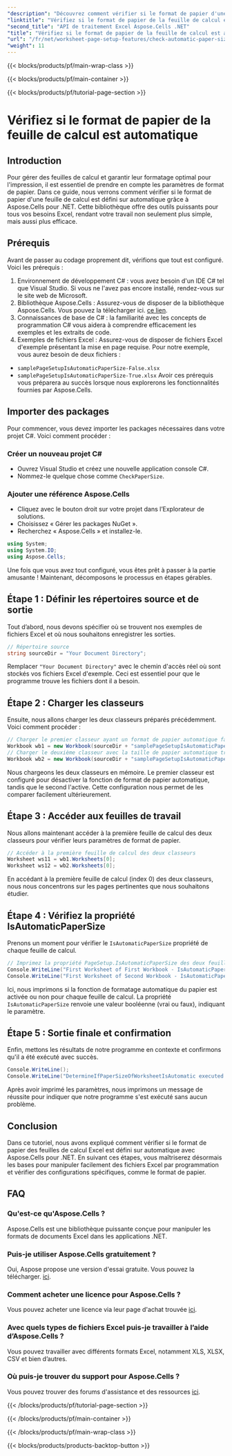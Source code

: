 ```yaml
---
"description": "Découvrez comment vérifier si le format de papier d'une feuille de calcul est automatique à l'aide d'Aspose.Cells pour .NET dans notre guide détaillé étape par étape."
"linktitle": "Vérifiez si le format de papier de la feuille de calcul est automatique"
"second_title": "API de traitement Excel Aspose.Cells .NET"
"title": "Vérifiez si le format de papier de la feuille de calcul est automatique"
"url": "/fr/net/worksheet-page-setup-features/check-automatic-paper-size/"
"weight": 11
---
```


{{< blocks/products/pf/main-wrap-class >}}

{{< blocks/products/pf/main-container >}}

{{< blocks/products/pf/tutorial-page-section >}}

# Vérifiez si le format de papier de la feuille de calcul est automatique

## Introduction
Pour gérer des feuilles de calcul et garantir leur formatage optimal pour l'impression, il est essentiel de prendre en compte les paramètres de format de papier. Dans ce guide, nous verrons comment vérifier si le format de papier d'une feuille de calcul est défini sur automatique grâce à Aspose.Cells pour .NET. Cette bibliothèque offre des outils puissants pour tous vos besoins Excel, rendant votre travail non seulement plus simple, mais aussi plus efficace.
## Prérequis
Avant de passer au codage proprement dit, vérifions que tout est configuré. Voici les prérequis :
1. Environnement de développement C# : vous avez besoin d'un IDE C# tel que Visual Studio. Si vous ne l'avez pas encore installé, rendez-vous sur le site web de Microsoft.
2. Bibliothèque Aspose.Cells : Assurez-vous de disposer de la bibliothèque Aspose.Cells. Vous pouvez la télécharger ici. [ce lien](https://releases.aspose.com/cells/net/).
3. Connaissances de base de C# : la familiarité avec les concepts de programmation C# vous aidera à comprendre efficacement les exemples et les extraits de code.
4. Exemples de fichiers Excel : Assurez-vous de disposer de fichiers Excel d'exemple présentant la mise en page requise. Pour notre exemple, vous aurez besoin de deux fichiers :
- `samplePageSetupIsAutomaticPaperSize-False.xlsx`
- `samplePageSetupIsAutomaticPaperSize-True.xlsx`
Avoir ces prérequis vous préparera au succès lorsque nous explorerons les fonctionnalités fournies par Aspose.Cells.
## Importer des packages
Pour commencer, vous devez importer les packages nécessaires dans votre projet C#. Voici comment procéder :
### Créer un nouveau projet C#
- Ouvrez Visual Studio et créez une nouvelle application console C#.
- Nommez-le quelque chose comme `CheckPaperSize`.
### Ajouter une référence Aspose.Cells
- Cliquez avec le bouton droit sur votre projet dans l’Explorateur de solutions.
- Choisissez « Gérer les packages NuGet ».
- Recherchez « Aspose.Cells » et installez-le.
```csharp
using System;
using System.IO;
using Aspose.Cells;
```
Une fois que vous avez tout configuré, vous êtes prêt à passer à la partie amusante !
Maintenant, décomposons le processus en étapes gérables.
## Étape 1 : Définir les répertoires source et de sortie
Tout d’abord, nous devons spécifier où se trouvent nos exemples de fichiers Excel et où nous souhaitons enregistrer les sorties. 
```csharp
// Répertoire source
string sourceDir = "Your Document Directory";
```
Remplacer `"Your Document Directory"` avec le chemin d'accès réel où sont stockés vos fichiers Excel d'exemple. Ceci est essentiel pour que le programme trouve les fichiers dont il a besoin.
## Étape 2 : Charger les classeurs
Ensuite, nous allons charger les deux classeurs préparés précédemment. Voici comment procéder :
```csharp
// Charger le premier classeur ayant un format de papier automatique faux
Workbook wb1 = new Workbook(sourceDir + "samplePageSetupIsAutomaticPaperSize-False.xlsx");
// Charger le deuxième classeur avec la taille de papier automatique true
Workbook wb2 = new Workbook(sourceDir + "samplePageSetupIsAutomaticPaperSize-True.xlsx");
```
Nous chargeons les deux classeurs en mémoire. Le premier classeur est configuré pour désactiver la fonction de format de papier automatique, tandis que le second l'active. Cette configuration nous permet de les comparer facilement ultérieurement.
## Étape 3 : Accéder aux feuilles de travail
Nous allons maintenant accéder à la première feuille de calcul des deux classeurs pour vérifier leurs paramètres de format de papier.
```csharp
// Accéder à la première feuille de calcul des deux classeurs
Worksheet ws11 = wb1.Worksheets[0];
Worksheet ws12 = wb2.Worksheets[0];
```
En accédant à la première feuille de calcul (index 0) des deux classeurs, nous nous concentrons sur les pages pertinentes que nous souhaitons étudier. 
## Étape 4 : Vérifiez la propriété IsAutomaticPaperSize
Prenons un moment pour vérifier le `IsAutomaticPaperSize` propriété de chaque feuille de calcul.
```csharp
// Imprimez la propriété PageSetup.IsAutomaticPaperSize des deux feuilles de calcul
Console.WriteLine("First Worksheet of First Workbook - IsAutomaticPaperSize: " + ws11.PageSetup.IsAutomaticPaperSize);
Console.WriteLine("First Worksheet of Second Workbook - IsAutomaticPaperSize: " + ws12.PageSetup.IsAutomaticPaperSize);
```
Ici, nous imprimons si la fonction de formatage automatique du papier est activée ou non pour chaque feuille de calcul. La propriété `IsAutomaticPaperSize` renvoie une valeur booléenne (vrai ou faux), indiquant le paramètre.
## Étape 5 : Sortie finale et confirmation
Enfin, mettons les résultats de notre programme en contexte et confirmons qu'il a été exécuté avec succès.
```csharp
Console.WriteLine();
Console.WriteLine("DetermineIfPaperSizeOfWorksheetIsAutomatic executed successfully.\r\n");
```
Après avoir imprimé les paramètres, nous imprimons un message de réussite pour indiquer que notre programme s'est exécuté sans aucun problème.
## Conclusion
Dans ce tutoriel, nous avons expliqué comment vérifier si le format de papier des feuilles de calcul Excel est défini sur automatique avec Aspose.Cells pour .NET. En suivant ces étapes, vous maîtriserez désormais les bases pour manipuler facilement des fichiers Excel par programmation et vérifier des configurations spécifiques, comme le format de papier. 
## FAQ
### Qu'est-ce qu'Aspose.Cells ?
Aspose.Cells est une bibliothèque puissante conçue pour manipuler les formats de documents Excel dans les applications .NET.
### Puis-je utiliser Aspose.Cells gratuitement ?
Oui, Aspose propose une version d'essai gratuite. Vous pouvez la télécharger. [ici](https://releases.aspose.com/).
### Comment acheter une licence pour Aspose.Cells ?
Vous pouvez acheter une licence via leur page d'achat trouvée [ici](https://purchase.aspose.com/buy).
### Avec quels types de fichiers Excel puis-je travailler à l’aide d’Aspose.Cells ?
Vous pouvez travailler avec différents formats Excel, notamment XLS, XLSX, CSV et bien d’autres.
### Où puis-je trouver du support pour Aspose.Cells ?
Vous pouvez trouver des forums d'assistance et des ressources [ici](https://forum.aspose.com/c/cells/9).

{{< /blocks/products/pf/tutorial-page-section >}}

{{< /blocks/products/pf/main-container >}}

{{< /blocks/products/pf/main-wrap-class >}}

{{< blocks/products/products-backtop-button >}}